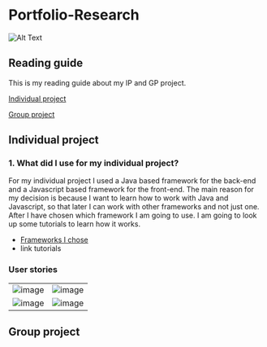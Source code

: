 # Portfolio-Research
![Alt Text](https://media0.giphy.com/media/dWesBcTLavkZuG35MI/giphy.gif?cid=ecf05e47ttj9yzh16tgd8otlygn5930l5vs548tahunuvlru&rid=giphy.gif&ct=g)

## Reading guide

This is my reading guide about my IP and GP project.

[Individual project](#Individual-project)

[Group project](#Group-project)

## Individual project

### 1. What did I use for my individual project?
For my individual project I used a Java based framework for the back-end and a Javascript based framework for the front-end. The main reason for my decision is because I want to learn how to work with Java and Javascript, so that later I can work with other frameworks and not just one. 
After I have chosen which framework I am going to use. I am going to look up some tutorials to learn how it works.
- [Frameworks I chose](https://github.com/TimoOerlemans/Portfolio-Research/blob/main/Research.md#1-java-framework)
- link tutorials

### User stories
|||
|---|---|
|![image](https://user-images.githubusercontent.com/99472273/154964905-71d5f39c-b226-4a07-8fe8-82df99152b62.png)|![image](https://user-images.githubusercontent.com/99472273/154964983-3141a3d1-61c5-41a8-84c1-62ee1ec5718d.png>)| 
|![image](https://user-images.githubusercontent.com/99472273/154965068-f1d96329-927e-41f0-ad53-fa093d3aa85f.png)|![image](https://user-images.githubusercontent.com/99472273/154965388-76371800-f8e5-4f37-ad26-6f83fe14a125.png>)|

## Group project
